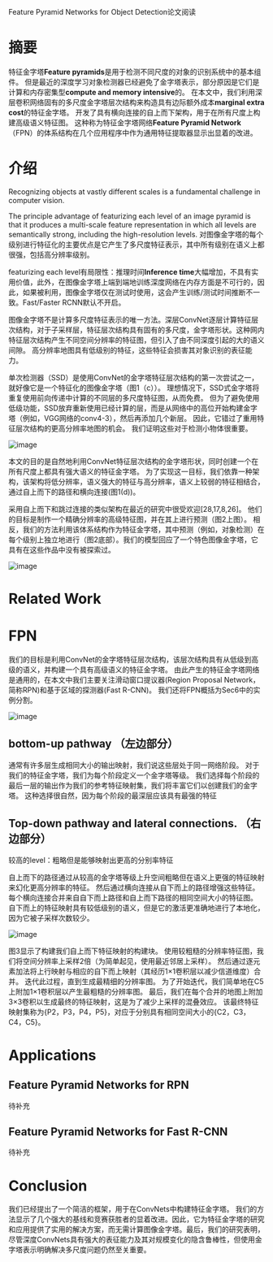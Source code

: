 Feature Pyramid Networks for Object Detection论文阅读

# 摘要

特征金字塔**Feature pyramids**是用于检测不同尺度的对象的识别系统中的基本组件。 但是最近的深度学习对象检测器已经避免了金字塔表示，部分原因是它们是计算和内存密集型**compute and memory intensive**的。 在本文中，我们利用深层卷积网络固有的多尺度金字塔层次结构来构造具有边际额外成本**marginal extra cost**的特征金字塔。 开发了具有横向连接的自上而下架构，用于在所有尺度上构建高级语义特征图。 这种称为特征金字塔网络**Feature Pyramid Network**（FPN）的体系结构在几个应用程序中作为通用特征提取器显示出显着的改进。

# 介绍
Recognizing objects at vastly different scales is a fundamental challenge in computer vision.

The principle advantage of featurizing each level of an image pyramid is that it produces a multi-scale feature representation in which all levels are semantically strong, including the high-resolution levels.
对图像金字塔的每个级别进行特征化的主要优点是它产生了多尺度特征表示，其中所有级别在语义上都很强，包括高分辨率级别。

featurizing each level有局限性：推理时间**Inference time**大幅增加，不具有实用价值，此外，在图像金字塔上端到端地训练深度网络在内存方面是不可行的，因此，如果被利用，图像金字塔仅在测试时使用，这会产生训练/测试时间推断不一致。Fast/Faster RCNN默认不开启。

图像金字塔不是计算多尺度特征表示的唯一方法。深层ConvNet逐层计算特征层次结构，对于子采样层，特征层次结构具有固有的多尺度，金字塔形状。这种网内特征层次结构产生不同空间分辨率的特征图，但引入了由不同深度引起的大的语义间隙。 高分辨率地图具有低级别的特征，这些特征会损害其对象识别的表征能力。

单次检测器（SSD）是使用ConvNet的金字塔特征层次结构的第一次尝试之一，就好像它是一个特征化的图像金字塔（图1（c））。 理想情况下，SSD式金字塔将重复使用前向传递中计算的不同层的多尺度特征图，从而免费。 但为了避免使用低级功能，SSD放弃重新使用已经计算的层，而是从网络中的高位开始构建金字塔（例如，VGG网络的conv4-3），然后再添加几个新层。 因此，它错过了重用特征层次结构的更高分辨率地图的机会。 我们证明这些对于检测小物体很重要。

![image](https://raw.githubusercontent.com/songruoningbupt/songruoningbupt.github.io/master/markdown/Feature%20Pyramid%20Networks%20for%20Object%20Detection/企业微信截图_20190608103312.jpg)

本文的目的是自然地利用ConvNet特征层次结构的金字塔形状，同时创建一个在所有尺度上都具有强大语义的特征金字塔。 为了实现这一目标，我们依靠一种架构，该架构将低分辨率，语义强大的特征与高分辨率，语义上较弱的特征相结合，通过自上而下的路径和横向连接(图1(d))。

采用自上而下和跳过连接的类似架构在最近的研究中很受欢迎[28,17,8,26]。 他们的目标是制作一个精确分辨率的高级特征图，并在其上进行预测（图2上图）。 相反，我们的方法利用该体系结构作为特征金字塔，其中预测（例如，对象检测）在每个级别上独立地进行（图2底部）。我们的模型回应了一个特色图像金字塔，它具有在这些作品中没有被探索过。

![image](https://raw.githubusercontent.com/songruoningbupt/songruoningbupt.github.io/master/markdown/Feature%20Pyramid%20Networks%20for%20Object%20Detection/top-down.jpg)

# Related Work
# FPN

我们的目标是利用ConvNet的金字塔特征层次结构，该层次结构具有从低级到高级的语义，并构建一个具有高级语义的特征金字塔。 由此产生的特征金字塔网络是通用的，在本文中我们主要关注滑动窗口提议器(Region Proposal Network，简称RPN)和基于区域的探测器(Fast R-CNN)。 我们还将FPN概括为Sec6中的实例分割。

![image](https://raw.githubusercontent.com/songruoningbupt/songruoningbupt.github.io/master/markdown/Feature%20Pyramid%20Networks%20for%20Object%20Detection/building-block.jpg)

## bottom-up pathway （左边部分）

通常有许多层生成相同大小的输出映射，我们说这些层处于同一网络阶段。 对于我们的特征金字塔，我们为每个阶段定义一个金字塔等级。 我们选择每个阶段的最后一层的输出作为我们的参考特征映射集，我们将丰富它们以创建我们的金字塔。 这种选择很自然，因为每个阶段的最深层应该具有最强的特征

## Top-down pathway and lateral connections. （右边部分）

较高的level：粗略但是能够映射出更高的分别率特征

自上而下的路径通过从较高的金字塔等级上升空间粗略但在语义上更强的特征映射来幻化更高分辨率的特征。 然后通过横向连接从自下而上的路径增强这些特征。 每个横向连接合并来自自下而上路径和自上而下路径的相同空间大小的特征图。 自下而上的特征映射具有较低级别的语义，但是它的激活更准确地进行了本地化，因为它被子采样次数较少。

![image](https://raw.githubusercontent.com/songruoningbupt/songruoningbupt.github.io/master/markdown/Feature%20Pyramid%20Networks%20for%20Object%20Detection/building-block.jpg)

图3显示了构建我们自上而下特征映射的构建块。 使用较粗糙的分辨率特征图，我们将空间分辨率上采样2倍（为简单起见，使用最近邻居上采样）。 然后通过逐元素加法将上行映射与相应的自下而上映射（其经历1×1卷积层以减少信道维度）合并。 迭代此过程，直到生成最精细的分辨率图。 为了开始迭代，我们简单地在C5上附加1×1卷积层以产生最粗糙的分辨率图。 最后，我们在每个合并的地图上附加3×3卷积以生成最终的特征映射，这是为了减少上采样的混叠效应。 该最终特征映射集称为{P2，P3，P4，P5}，对应于分别具有相同空间大小的{C2，C3，C4，C5}。

# Applications

## Feature Pyramid Networks for RPN

待补充

## Feature Pyramid Networks for Fast R-CNN

待补充

# Conclusion

我们已经提出了一个简洁的框架，用于在ConvNets中构建特征金字塔。 我们的方法显示了几个强大的基线和竞赛获胜者的显着改进。因此，它为特征金字塔的研究和应用提供了实用的解决方案，而无需计算图像金字塔。最后，我们的研究表明，尽管深度ConvNets具有强大的表征能力及其对规模变化的隐含鲁棒性，但使用金字塔表示明确解决多尺度问题仍然至关重要。
